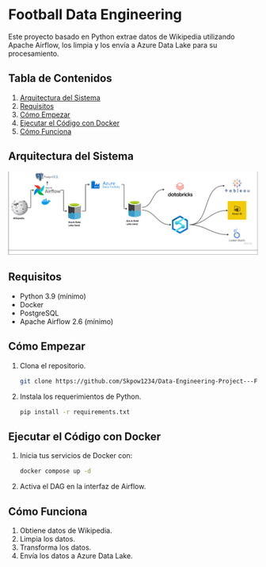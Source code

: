 # Football Data Engineering

Este proyecto basado en Python extrae datos de Wikipedia utilizando Apache Airflow, los limpia y los envía a Azure Data Lake para su procesamiento.

## Tabla de Contenidos

1. [Arquitectura del Sistema](#arquitectura-del-sistema)
2. [Requisitos](#requisitos)
3. [Cómo Empezar](#cómo-empezar)
4. [Ejecutar el Código con Docker](#ejecutar-el-código-con-docker)
5. [Cómo Funciona](#cómo-funciona)

## Arquitectura del Sistema

![system_architecture.png](assets%2Fsystem_architecture.png)

## Requisitos

- Python 3.9 (mínimo)
- Docker
- PostgreSQL
- Apache Airflow 2.6 (mínimo)

## Cómo Empezar

1. Clona el repositorio.

   ```bash
   git clone https://github.com/Skpow1234/Data-Engineering-Project---Football.git
   ```

2. Instala los requerimientos de Python.

   ```bash
   pip install -r requirements.txt
   ```

## Ejecutar el Código con Docker

1. Inicia tus servicios de Docker con:

   ```bash
   docker compose up -d
   ```

2. Activa el DAG en la interfaz de Airflow.

## Cómo Funciona

1. Obtiene datos de Wikipedia.
2. Limpia los datos.
3. Transforma los datos.
4. Envía los datos a Azure Data Lake.
